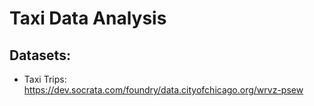 # Taxi Data Analysis

## Datasets: 

* Taxi Trips: https://dev.socrata.com/foundry/data.cityofchicago.org/wrvz-psew
